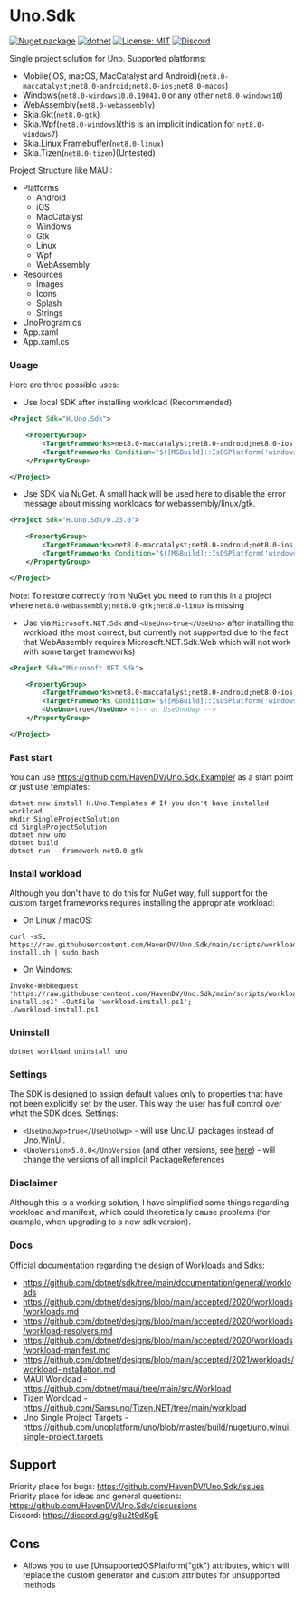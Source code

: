# Uno.Sdk

[![Nuget package](https://img.shields.io/nuget/vpre/H.Uno.Sdk)](https://www.nuget.org/packages/H.Uno.Sdk/)
[![dotnet](https://github.com/HavenDV/Uno.Sdk/actions/workflows/dotnet.yml/badge.svg?branch=main)](https://github.com/HavenDV/Uno.Sdk/actions/workflows/dotnet.yml)
[![License: MIT](https://img.shields.io/github/license/HavenDV/Uno.Sdk)](https://github.com/HavenDV/Uno.Sdk/blob/main/LICENSE.txt)
[![Discord](https://img.shields.io/discord/1115206893015662663?label=Discord&logo=discord&logoColor=white&color=d82679)](https://discord.gg/Ca2xhfBf3v)

Single project solution for Uno.
Supported platforms:
- Mobile(iOS, macOS, MacCatalyst and Android)(`net8.0-maccatalyst;net8.0-android;net8.0-ios;net8.0-macos`)
- Windows(`net8.0-windows10.0.19041.0` or any other `net8.0-windows10`)
- WebAssembly(`net8.0-webassembly`)
- Skia.Gkt(`net8.0-gtk`)
- Skia.Wpf(`net8.0-windows`)(this is an implicit indication for `net8.0-windows7`)
- Skia.Linux.Framebuffer(`net8.0-linux`)
- Skia.Tizen(`net8.0-tizen`)(Untested)

Project Structure like MAUI:
- Platforms
    - Android
    - iOS
    - MacСatalyst
    - Windows
    - Gtk
    - Linux
    - Wpf
    - WebAssembly
- Resources
    - Images
    - Icons
    - Splash
    - Strings
- UnoProgram.cs
- App.xaml
- App.xaml.cs

### Usage
Here are three possible uses:
- Use local SDK after installing workload (Recommended)
```xml
<Project Sdk="H.Uno.Sdk">

    <PropertyGroup>
        <TargetFrameworks>net8.0-maccatalyst;net8.0-android;net8.0-ios;net8.0-webassembly;net8.0-gtk;net8.0-linux;net8.0-windows</TargetFrameworks>
        <TargetFrameworks Condition="$([MSBuild]::IsOSPlatform('windows'))">$(TargetFrameworks);net8.0-windows10.0.19041.0</TargetFrameworks>
    </PropertyGroup>

</Project>
```
- Use SDK via NuGet. A small hack will be used here to disable the error message about missing workloads for webassembly/linux/gtk.
```xml
<Project Sdk="H.Uno.Sdk/0.23.0">

    <PropertyGroup>
        <TargetFrameworks>net8.0-maccatalyst;net8.0-android;net8.0-ios;net8.0-webassembly;net8.0-gtk;net8.0-linux;net8.0-windows</TargetFrameworks>
        <TargetFrameworks Condition="$([MSBuild]::IsOSPlatform('windows'))">$(TargetFrameworks);net8.0-windows10.0.19041.0</TargetFrameworks>
    </PropertyGroup>

</Project>
```
Note: To restore correctly from NuGet you need to run this in a project where `net8.0-webassembly;net8.0-gtk;net8.0-linux` is missing
- Use via `Microsoft.NET.Sdk` and `<UseUno>true</UseUno>` after installing the workload 
(the most correct, but currently not supported due to the fact that WebAssembly requires Microsoft.NET.Sdk.Web 
which will not work with some target frameworks)
```xml
<Project Sdk="Microsoft.NET.Sdk">

    <PropertyGroup>
        <TargetFrameworks>net8.0-maccatalyst;net8.0-android;net8.0-ios;net8.0-webassembly;net8.0-gtk;net8.0-linux;net8.0-windows</TargetFrameworks>
        <TargetFrameworks Condition="$([MSBuild]::IsOSPlatform('windows'))">$(TargetFrameworks);net8.0-windows10.0.19041.0</TargetFrameworks>
        <UseUno>true</UseUno> <!-- or UseUnoUwp -->
    </PropertyGroup>

</Project>
```

### Fast start
You can use https://github.com/HavenDV/Uno.Sdk.Example/ as a start point or just use templates:
```shell
dotnet new install H.Uno.Templates # If you don't have installed workload
mkdir SingleProjectSolution
cd SingleProjectSolution
dotnet new uno
dotnet build
dotnet run --framework net8.0-gtk
```

### Install workload
Although you don't have to do this for NuGet way, full support for the custom target frameworks requires installing the appropriate workload:
- On Linux / macOS:
```
curl -sSL https://raw.githubusercontent.com/HavenDV/Uno.Sdk/main/scripts/workload-install.sh | sudo bash
```
- On Windows:
```
Invoke-WebRequest 'https://raw.githubusercontent.com/HavenDV/Uno.Sdk/main/scripts/workload-install.ps1' -OutFile 'workload-install.ps1';
./workload-install.ps1
```

### Uninstall
```
dotnet workload uninstall uno
```

### Settings
The SDK is designed to assign default values only to properties that have not been explicitly set by the user. 
This way the user has full control over what the SDK does. 
Settings:
- `<UseUnoUwp>true</UseUnoUwp>` - will use Uno.UI packages instead of Uno.WinUI.
- `<UnoVersion>5.0.0</UnoVersion` (and other versions, see [here](https://github.com/HavenDV/Uno.Sdk/blob/main/src/workload/Uno.Sdk/Sdk/BundledVersions.targets#L10)) - will change the versions of all implicit PackageReferences

### Disclaimer
Although this is a working solution, I have simplified some things regarding workload and manifest,
which could theoretically cause problems (for example, when upgrading to a new sdk version).  

### Docs
Official documentation regarding the design of Workloads and Sdks:
- https://github.com/dotnet/sdk/tree/main/documentation/general/workloads
- https://github.com/dotnet/designs/blob/main/accepted/2020/workloads/workloads.md
- https://github.com/dotnet/designs/blob/main/accepted/2020/workloads/workload-resolvers.md
- https://github.com/dotnet/designs/blob/main/accepted/2020/workloads/workload-manifest.md
- https://github.com/dotnet/designs/blob/main/accepted/2021/workloads/workload-installation.md
- MAUI Workload - https://github.com/dotnet/maui/tree/main/src/Workload
- Tizen Workload - https://github.com/Samsung/Tizen.NET/tree/main/workload
- Uno Single Project Targets - https://github.com/unoplatform/uno/blob/master/build/nuget/uno.winui.single-project.targets

## Support

Priority place for bugs: https://github.com/HavenDV/Uno.Sdk/issues  
Priority place for ideas and general questions: https://github.com/HavenDV/Uno.Sdk/discussions  
Discord: https://discord.gg/g8u2t9dKgE  

## Cons
- Allows you to use [UnsupportedOSPlatform("gtk") attributes, which will replace the custom generator and custom attributes for unsupported methods